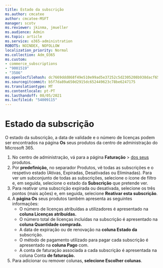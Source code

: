 ```yaml
---
title: Estado da subscrição
ms.author: cmcatee
author: cmcatee-MSFT
manager: scotv
ms.reviewer: jkinma, jmueller
ms.audience: Admin
ms.topic: article
ms.service: o365-administration
ROBOTS: NOINDEX, NOFOLLOW
localization_priority: Normal
ms.collection: Adm_O365
ms.custom:
- commerce_subscriptions
- "9001519"
- "3586"
ms.openlocfilehash: dc7669ddd868f49e510e99ad5e37252c5d2305208b938dacf65fd92a1d9fb137
ms.sourcegitcommit: b5f7da89a650d2915dc652449623c78be6247175
ms.translationtype: MT
ms.contentlocale: pt-PT
ms.lasthandoff: 08/05/2021
ms.locfileid: "54009115"
---
```

# <a name="subscription-status"></a>Estado da subscrição

O estado da subscrição, a data de validade e o número de licenças podem ser encontrados na página **Os** seus produtos da centro de administração do Microsoft 365.

1. No centro de administração, vá para a página **Faturação**  >  [dos seus](https://go.microsoft.com/fwlink/p/?linkid=842054) produtos.
2. Por **predefinição,** no separador Produtos, vê todas as subscrições e o respetivo estado (Ativas, Expiradas, Desativadas ou Eliminadas). Para ver um subconjunto de todas as subscrições, selecione o ícone de filtro e, em seguida, selecione o estado da **Subscrição** que pretende ver.
3. Para reativar uma subscrição expirada ou desativada, selecione os três pontos (mais ações) e, em seguida, selecione **Reativar esta subscrição**.
4. A **página Os** seus produtos também apresenta as seguintes informações:
    - O número de licenças atribuídas a utilizadores é apresentado na **coluna Licenças atribuídas.**
    - O número total de licenças incluídas na subscrição é apresentado na **coluna Quantidade comprada.**
    - A data de expiração ou de renovação na **coluna Estado da** subscrição.
    - O método de pagamento utilizado para pagar cada subscrição é apresentado na **coluna Pago** com.
    - A conta de faturação associada a cada subscrição é apresentada na coluna Conta **de faturação.**
5. Para adicionar ou remover colunas, **selecione Escolher colunas**.